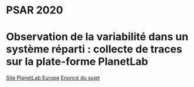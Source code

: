 # PSAR 2020
# Observation de la variabilité dans un système réparti : collecte de traces sur la plate-forme PlanetLab

[Site PlanetLab Europe](https://www.planet-lab.eu/)
[Enoncé du sujet](https://pages.lip6.fr/Pierre.Sens/PSAR/2020/pdf/Proj-Planetlab.pdf)
